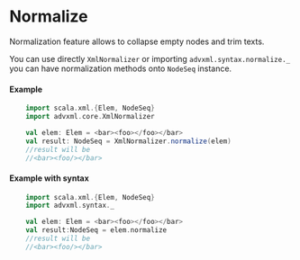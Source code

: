 # Normalize
Normalization feature allows to collapse empty nodes and trim texts.

You can use directly `XmlNormalizer` or importing `advxml.syntax.normalize._` you can have normalization 
methods onto `NodeSeq` instance.
 
#### Example
```scala   
    import scala.xml.{Elem, NodeSeq}
    import advxml.core.XmlNormalizer

    val elem: Elem = <bar><foo></foo></bar>
    val result: NodeSeq = XmlNormalizer.normalize(elem)
    //result will be 
    //<bar><foo/></bar>
```

#### Example with syntax
```scala
    import scala.xml.{Elem, NodeSeq}
    import advxml.syntax._

    val elem: Elem = <bar><foo></foo></bar>
    val result:NodeSeq = elem.normalize
    //result will be 
    //<bar><foo/></bar>
```


